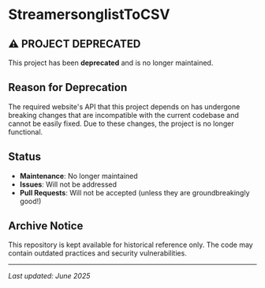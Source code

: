 # StreamersonglistToCSV
## ⚠️ PROJECT DEPRECATED

This project has been **deprecated** and is no longer maintained.

## Reason for Deprecation

The required website's API that this project depends on has undergone breaking changes that are incompatible with the current codebase and cannot be easily fixed. Due to these changes, the project is no longer functional.

## Status

- **Maintenance**: No longer maintained
- **Issues**: Will not be addressed
- **Pull Requests**: Will not be accepted (unless they are groundbreakingly good!)

## Archive Notice

This repository is kept available for historical reference only. The code may contain outdated practices and security vulnerabilities.

---

*Last updated: June 2025*
